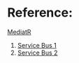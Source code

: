

# Reference:

[MediatR](https://www.bing.com/videos/search?q=mediatr+c%23+tutorial&view=detail&mid=1C22CB32DCF2534E64D91C22CB32DCF2534E64D9&FORM=VIRE)


1. [Service Bus 1](https://csmithblog.medium.com/azure-service-bus-queue-storage-5780feb17d7c)
2. [Service Bus 2](https://medium.com/nerd-for-tech/azure-service-bus-publish-subscribe-pattern-178dd44baa36)